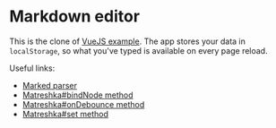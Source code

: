 # Markdown editor
This is the clone of [VueJS example](http://vuejs.org/examples/index.html). The app stores your data in ``localStorage``, so what you've typed is available on every page reload.

Useful links:
- [Marked parser](https://github.com/chjj/marked)
- [Matreshka#bindNode method](http://matreshka.io/#!Matreshka-bindNode)
- [Matreshka#onDebounce method](http://matreshka.io/#!Matreshka-onDebounce)
- [Matreshka#set method](http://matreshka.io/#!Matreshka-set)
